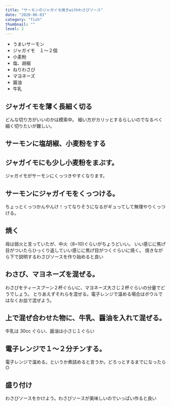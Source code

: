```yaml
---
title: "サーモンのジャガイモ焼きwithわさびソース"
date: "2020-06-03"
category: "fish"
thumbnail: ""
level: 2
---
```


- うまいサーモン
- ジャガイモ　１〜２個
- 小麦粉
- 塩、胡椒
- ねりわさび
- マヨネーズ
- 醤油
- 牛乳

## ジャガイモを薄く長細く切る

どんな切り方がいいのかは模索中。
細い方がカリッとするらしいのでなるべく細く切りたいが難しい。

## サーモンに塩胡椒、小麦粉をする

## ジャガイモにも少し小麦粉をまぶす。

ジャガイモがサーモンにくっつきやすくなります。

## サーモンにジャガイモをくっつける。

ちょっとくっつかんやんけ！ってなりそうになるがギュってして無理やりくっつける。

## 焼く

母は弱火と言っていたが、中火（8~10)ぐらいがちょうどいい。
いい感じに焦げ目がついたらひっくり返していい感じに焦げ目がつくぐらいに焼く。
焼きながら下で説明するわさびソースを作り始めると良い

## わさび、マヨネーズを混ぜる。

わさびをティースプーン２杯ぐらいに、マヨネーズ大さじ２杯ぐらいの分量でどうでしょう。
とりあえずそれらを混ぜる。電子レンジで温める場合はボウルではなくお皿で混ぜよう。

## 上で混ぜ合わせた物に、牛乳、醤油を入れて混ぜる。

牛乳は 30cc ぐらい、醤油は小さじ１ぐらい

## 電子レンジで１〜２分チンする。

電子レンジで温める。というか煮詰めると言うか。どろっとするまでになったら ○

## 盛り付け

わさびソースをかけよう。わさびソースが美味しいのでいっぱい作ると良い
